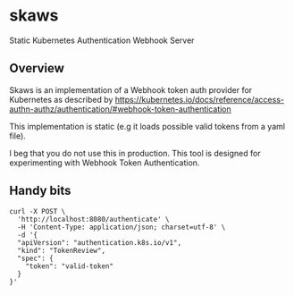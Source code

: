 # skaws

Static Kubernetes Authentication Webhook Server

## Overview 

Skaws is an implementation of a Webhook token auth provider for Kubernetes as
described by https://kubernetes.io/docs/reference/access-authn-authz/authentication/#webhook-token-authentication

This implementation is static (e.g it loads possible valid tokens from a yaml
file).

I beg that you do not use this in production. This tool is designed for
experimenting with Webhook Token Authentication.

## Handy bits

```shell
curl -X POST \
  'http://localhost:8080/authenticate' \
  -H 'Content-Type: application/json; charset=utf-8' \
  -d '{
  "apiVersion": "authentication.k8s.io/v1",
  "kind": "TokenReview",
  "spec": {
    "token": "valid-token"
  }
}'
```